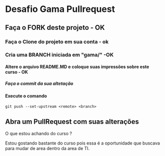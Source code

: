 # Desafio Gama Pullrequest

## Faça o FORK deste projeto - OK

### Faça o Clone do projeto em sua conta - ok

### Cria uma BRANCH iniciada em "gama/" -OK

#### Altere o arquivo README.MD e coloque suas impressões sobre este curso - OK

##### Faça o commit da sua altetação

#### Execute o comando

`git push --set-upstream <remote> <branch>`

## Abra um PullRequest com suas alterações

O que estou achando do curso ?

Estou gostando bastante do curso pois essa é a oportunidade que buscava para mudar de area dentro da area de TI.
